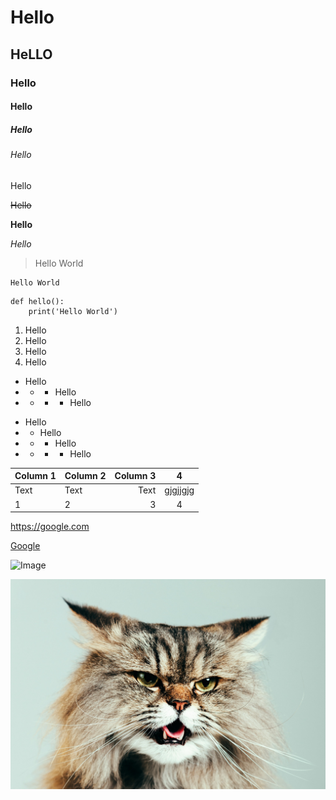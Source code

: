 # Hello

## HeLLO

### Hello

#### Hello

##### Hello

###### Hello

Hello

~~Hello~~

**Hello**

*Hello*

> Hello World

```
Hello World
```

```python=
def hello():
    print('Hello World')
```

1. Hello
1. Hello
1. Hello
1. Hello

- Hello
- - - Hello
- - - - Hello

* Hello
* * Hello
* * * Hello
* * * * Hello



| Column 1 | Column 2 | Column 3 |4|
| -------- | :-------- | --------: |:-:|
| Text     | Text     | Text     |gjgjjgjg|
|1|2|3|4

<https://google.com>

[Google](https://google.com)

![Image](https://i.epochtimes.com/assets/uploads/2021/08/id13156667-shutterstock_376153318-450x322.jpg)

![Image](cat2.jpeg)